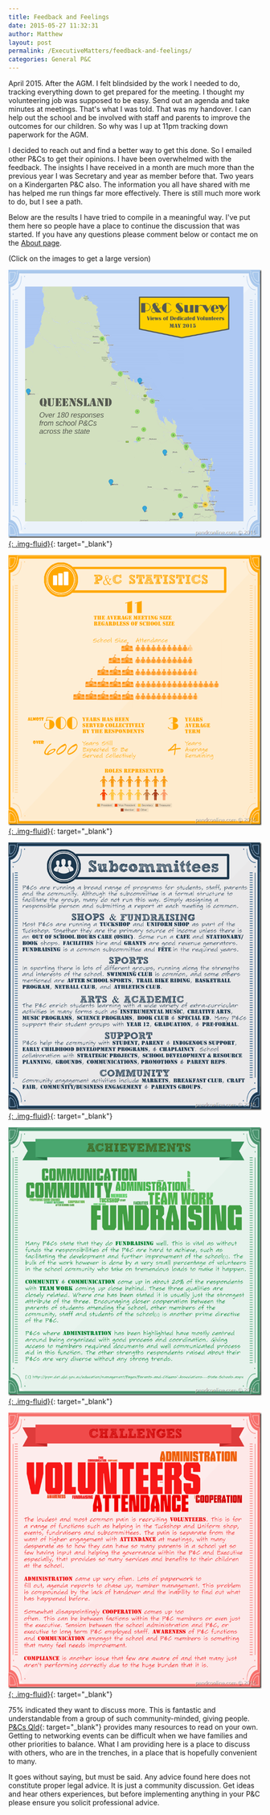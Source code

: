 ```yaml
---
title: Feedback and Feelings
date: 2015-05-27 11:32:31
author: Matthew
layout: post
permalink: /ExecutiveMatters/feedback-and-feelings/
categories: General P&C
---
```

April 2015. After the AGM. I felt blindsided by the work I needed to do, tracking everything down to get prepared for the meeting. I thought my volunteering job was supposed to be easy. Send out an agenda and take minutes at meetings. That's what I was told. That was my handover. I can help out the school and be involved with staff and parents to improve the outcomes for our children. So why was I up at 11pm tracking down paperwork for the AGM.

I decided to reach out and find a better way to get this done. So I emailed other P&Cs to get their opinions. I have been overwhelmed with the feedback. The insights I have received in a month are much more than the previous year I was Secretary and year as member before that. Two years on a Kindergarten P&C also. The information you all have shared with me has helped me run things far more effectively. There is still much more work to do, but I see a path.

Below are the results I have tried to compile in a meaningful way. I've put them here so people have a place to continue the discussion that was started. If you have any questions please comment below or contact me on the [About page](/about/ "About").

(Click on the images to get a large version)

[![](/content/posts/staterespondantslocations_thumb4.png "State Respondants Locations"){: .img-fluid}](/content/posts/staterespondantslocations4.png){: target="_blank"}

[![Statistics](/content/posts/statistics_thumb4.png "Statistics"){: .img-fluid}](/content/posts/statistics4.png){: target="_blank"}

[![Subcommittees](/content/posts/subcommittees_thumb4.png "Subcommittees"){: .img-fluid}](/content/posts/subcommittees4.png){: target="_blank"}

[![Achievements](/content/posts/achievements_thumb4.png "Achievements"){: .img-fluid}](/content/posts/achievements4.png){: target="_blank"}

[![Challenges](/content/posts/challenges_thumb4.png "Challenges"){: .img-fluid}](/content/posts/challenges4.png){: target="_blank"}

75% indicated they want to discuss more. This is fantastic and understandable from a group of such community-minded, giving people. [P&Cs Qld](http://www.pandcsqld.com.au/ "P&amp;Cs Qld"){: target="_blank"} provides many resources to read on your own. Getting to networking events can be difficult when we have families and other priorities to balance. What I am providing here is a place to discuss with others, who are in the trenches, in a place that is hopefully convenient to many.

It goes without saying, but must be said. Any advice found here does not constitute proper legal advice. It is just a community discussion. Get ideas and hear others experiences, but before implementing anything in your P&C please ensure you solicit professional advice.